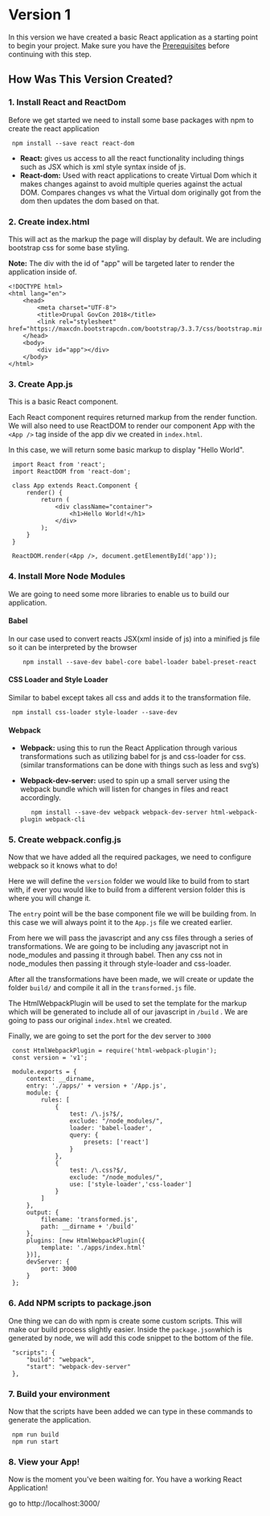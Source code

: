 # Version 1
In this version we have created a basic React application as a starting point to begin your project. Make sure you have the [Prerequisites](../../README.md) before continuing with this step.

## How Was This Version Created?

### 1. Install React and ReactDom
Before we get started we need to install some base packages with npm to create the react application 

     npm install --save react react-dom

   * **React:** gives us access to all the react functionality including things such as JSX which is xml style syntax inside of js. 
   * **React-dom:** Used with react applications to create Virtual Dom which it makes changes against to avoid multiple queries against the actual DOM. Compares changes vs what the Virtual dom originally got from the dom then updates the dom based on that.

### 2. Create index.html
This will act as the markup the page will display by default. We are including bootstrap css for some base styling.

**Note:** The div with the id of "app" will be targeted later to render the application inside of.

    <!DOCTYPE html>
    <html lang="en">
        <head>
            <meta charset="UTF-8">
            <title>Drupal GovCon 2018</title>
            <link rel="stylesheet" href="https://maxcdn.bootstrapcdn.com/bootstrap/3.3.7/css/bootstrap.min.css">
        </head>
        <body>
            <div id="app"></div>
        </body>
    </html>
    
 ### 3. Create App.js
 This is a basic React component. 
 
 Each React component requires returned markup from the render function. We will also need to use ReactDOM to render our component App with the `<App />` tag inside of the app div we created in `index.html`. 
 
 In this case, we will return some basic markup to display "Hello World". 
 
     import React from 'react';
     import ReactDOM from 'react-dom';
     
     class App extends React.Component {
         render() {
             return (
                 <div className="container">
                     <h1>Hello World!</h1>
                 </div>
             );
         }
     }
     
     ReactDOM.render(<App />, document.getElementById('app'));
    
 ### 4. Install More Node Modules
 We are going to need some more libraries to enable us to build our application.
 
 #### Babel
  In our case used to convert reacts JSX(xml inside of js) into a minified js file so it can be interpreted by the browser
        
        npm install --save-dev babel-core babel-loader babel-preset-react
    
 #### CSS Loader and Style Loader
 Similar to babel except takes all css and adds it to the transformation file.
 
     npm install css-loader style-loader --save-dev 
   
 #### Webpack
 * **Webpack:** using this to run the React Application through various transformations such as utilizing babel for js and css-loader for css.(similar transformations can be done with things such as less and svg’s)
 * **Webpack-dev-server:** used to spin up a small server using the webpack bundle which will listen for changes in files and react accordingly.
    
          npm install --save-dev webpack webpack-dev-server html-webpack-plugin webpack-cli 
   

 ### 5. Create  webpack.config.js
 Now that we have added all the required packages, we need to configure webpack so it knows what to do! 
 
 Here we will define the `version` folder we would like to build from to start with, if ever you would like to build from a different version folder this is where you will change it.
 
 The `entry` point will be the base component file we will be building from. In this case we will always point it to the `App.js` file we created earlier.
 
 From here we will pass the javascript and any css files through a series of transformations. 
We are going to be including any javascript not in node_modules and passing it through babel. Then any css not in node_modules then passing it through style-loader and css-loader.

After all the transformations have been made, we will create or update the folder `build/` and compile it all in the `transformed.js` file.

 The HtmlWebpackPlugin will be used to set the template for the markup which will be generated to include all of our javascript in `/build` . We are going to pass our original `index.html` we created.
 
 Finally, we are going to set the port for the dev server to `3000`
 
     const HtmlWebpackPlugin = require('html-webpack-plugin');
     const version = 'v1';
     
     module.exports = {
         context: __dirname,
         entry: './apps/' + version + '/App.js',
         module: {
             rules: [
                 {
                     test: /\.js?$/,
                     exclude: "/node_modules/",
                     loader: 'babel-loader',
                     query: {
                         presets: ['react']
                     }
                 },
                 {
                     test: /\.css?$/,
                     exclude: "/node_modules/",
                     use: ['style-loader','css-loader']
                 }
             ]
         },
         output: {
             filename: 'transformed.js',
             path: __dirname + '/build'
         },
         plugins: [new HtmlWebpackPlugin({
             template: './apps/index.html'
         })],
         devServer: {
             port: 3000
         }
     };
     
 ### 6. Add NPM scripts to package.json
 One thing we can do with npm is create some custom scripts. This will make our build process slightly easier. Inside the `package.json`which is generated by node, we will add this code snippet to the bottom of the file.
 
     "scripts": {
         "build": "webpack",
         "start": "webpack-dev-server"
     },
     
### 7. Build your environment
Now that the scripts have been added we can type in these commands to generate the application.

     npm run build
     npm run start
     
### 8. View your App!
Now is the moment you've been waiting for. You have a working React Application!

go to http://localhost:3000/
